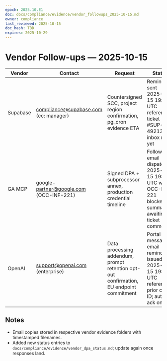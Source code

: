 ```yaml
---
epoch: 2025.10.E1
doc: docs/compliance/evidence/vendor_followups_2025-10-15.md
owner: compliance
last_reviewed: 2025-10-15
doc_hash: TBD
expires: 2025-10-29
---
```


# Vendor Follow-ups — 2025-10-15

| Vendor   | Contact                                 | Request                                                                                 | Status                                                                                                    | Next Action                                                                                                                             |
| -------- | --------------------------------------- | --------------------------------------------------------------------------------------- | --------------------------------------------------------------------------------------------------------- | --------------------------------------------------------------------------------------------------------------------------------------- |
| Supabase | compliance@supabase.com (cc: manager)   | Countersigned SCC, project region confirmation, pg_cron evidence ETA                    | Reminder sent 2025-10-15 19:33 UTC referencing ticket #SUP-49213; no inbox reply yet                      | Escalate via support phone queue if silent by 2025-10-16 17:00 UTC; attach transcript to `vendor_dpa_status.md`                         |
| GA MCP   | google-partner@google.com (OCC-INF-221) | Signed DPA + subprocessor annex, production credential timeline                         | Follow-up email dispatched 2025-10-15 19:36 UTC with OCC-INF-221 blocker summary; awaiting ticket comment | Loop in reliability lead if Google partner desk still unassigned at stand-up; capture response under `docs/compliance/evidence/ga_mcp/` |
| OpenAI   | support@openai.com (enterprise)         | Data processing addendum, prompt retention opt-out confirmation, EU endpoint commitment | Portal message + email reminder issued 2025-10-15 19:38 UTC referencing prior case ID; auto-ack only      | Draft escalation note for manager review by 2025-10-16 15:00 UTC if no human reply; archive in `docs/compliance/evidence/openai/`       |

## Notes

- Email copies stored in respective vendor evidence folders with timestamped filenames.
- Added new status entries to `docs/compliance/evidence/vendor_dpa_status.md`; update again once responses land.
